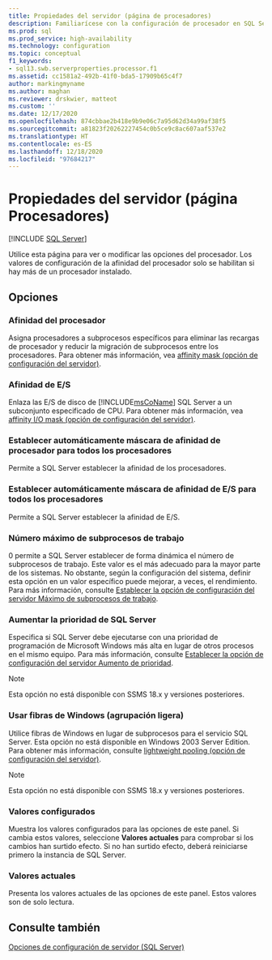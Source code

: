 ```yaml
---
title: Propiedades del servidor (página de procesadores)
description: Familiarícese con la configuración de procesador en SQL Server. Obtenga información sobre qué opciones controlan el número de subprocesos de trabajo, la asignación del procesador y otras propiedades.
ms.prod: sql
ms.prod_service: high-availability
ms.technology: configuration
ms.topic: conceptual
f1_keywords:
- sql13.swb.serverproperties.processor.f1
ms.assetid: cc1581a2-492b-41f0-bda5-17909b65c4f7
author: markingmyname
ms.author: maghan
ms.reviewer: drskwier, matteot
ms.custom: ''
ms.date: 12/17/2020
ms.openlocfilehash: 874cbbae2b418e9b9e06c7a95d62d34a99af38f5
ms.sourcegitcommit: a81823f20262227454c0b5ce9c8ac607aaf537e2
ms.translationtype: HT
ms.contentlocale: es-ES
ms.lasthandoff: 12/18/2020
ms.locfileid: "97684217"
---
```

# <a name="server-properties-processors-page"></a>Propiedades del servidor (página Procesadores)

[!INCLUDE [SQL Server](../../includes/applies-to-version/sqlserver.md)]

Utilice esta página para ver o modificar las opciones del procesador. Los valores de configuración de la afinidad del procesador solo se habilitan si hay más de un procesador instalado.  

## <a name="options"></a>Opciones

### <a name="processor-affinity"></a>Afinidad del procesador
Asigna procesadores a subprocesos específicos para eliminar las recargas de procesador y reducir la migración de subprocesos entre los procesadores. Para obtener más información, vea [affinity mask (opción de configuración del servidor)](../../database-engine/configure-windows/affinity-mask-server-configuration-option.md).

### <a name="io-affinity"></a>Afinidad de E/S
Enlaza las E/S de disco de [!INCLUDE[msCoName](../../includes/msconame-md.md)] SQL Server a un subconjunto especificado de CPU. Para obtener más información, vea [affinity I/O mask (opción de configuración del servidor)](../../database-engine/configure-windows/affinity-input-output-mask-server-configuration-option.md).

### <a name="automatically-set-processor-affinity-mask-for-all-processors"></a>Establecer automáticamente máscara de afinidad de procesador para todos los procesadores
Permite a SQL Server establecer la afinidad de los procesadores.

### <a name="automatically-set-io-affinity-mask-for-all-processors"></a>Establecer automáticamente máscara de afinidad de E/S para todos los procesadores
Permite a SQL Server establecer la afinidad de E/S.

### <a name="maximum-worker-threads"></a>Número máximo de subprocesos de trabajo
0 permite a SQL Server establecer de forma dinámica el número de subprocesos de trabajo. Este valor es el más adecuado para la mayor parte de los sistemas. No obstante, según la configuración del sistema, definir esta opción en un valor específico puede mejorar, a veces, el rendimiento. Para más información, consulte [Establecer la opción de configuración del servidor Máximo de subprocesos de trabajo](../../database-engine/configure-windows/configure-the-max-worker-threads-server-configuration-option.md).  

### <a name="boost-sql-server-priority"></a>Aumentar la prioridad de SQL Server
Especifica si SQL Server debe ejecutarse con una prioridad de programación de Microsoft Windows más alta en lugar de otros procesos en el mismo equipo. Para más información, consulte [Establecer la opción de configuración del servidor Aumento de prioridad](../../database-engine/configure-windows/configure-the-priority-boost-server-configuration-option.md).  

> [!Note]
> Esta opción no está disponible con SSMS 18.x y versiones posteriores.

### <a name="use-windows-fibers-lightweight-pooling"></a>Usar fibras de Windows (agrupación ligera)
Utilice fibras de Windows en lugar de subprocesos para el servicio SQL Server. Esta opción no está disponible en Windows 2003 Server Edition. Para obtener más información, consulte [lightweight pooling (opción de configuración del servidor)](../../database-engine/configure-windows/lightweight-pooling-server-configuration-option.md).

> [!Note]
> Esta opción no está disponible con SSMS 18.x y versiones posteriores.

### <a name="configured-values"></a>Valores configurados
Muestra los valores configurados para las opciones de este panel. Si cambia estos valores, seleccione **Valores actuales** para comprobar si los cambios han surtido efecto. Si no han surtido efecto, deberá reiniciarse primero la instancia de SQL Server.

### <a name="running-values"></a>Valores actuales
Presenta los valores actuales de las opciones de este panel. Estos valores son de solo lectura.

## <a name="see-also"></a>Consulte también
[Opciones de configuración de servidor &#40;SQL Server&#41;](../../database-engine/configure-windows/server-configuration-options-sql-server.md)  


